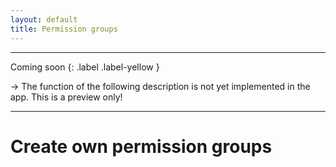 ```yaml
---
layout: default
title: Permission groups
---
```


<!--
parent: Project administration
nav_order: 2
---
-->

---

Coming soon
{: .label .label-yellow }

&rarr; The function of the following description is not yet implemented in the app. This is a preview only!

---

# Create own permission groups

